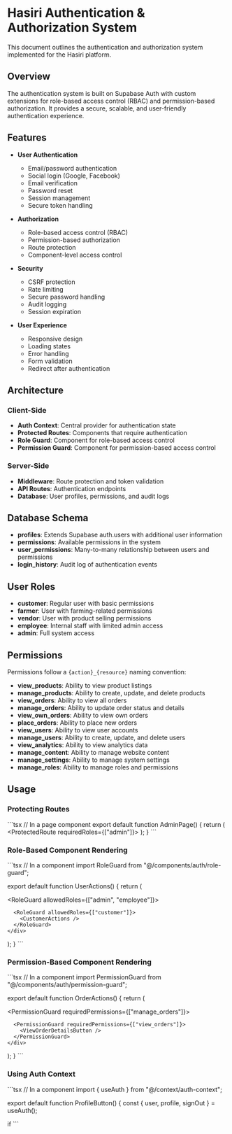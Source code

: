 # Hasiri Authentication & Authorization System

This document outlines the authentication and authorization system implemented for the Hasiri platform.

## Overview

The authentication system is built on Supabase Auth with custom extensions for role-based access control (RBAC) and permission-based authorization. It provides a secure, scalable, and user-friendly authentication experience.

## Features

- **User Authentication**
  - Email/password authentication
  - Social login (Google, Facebook)
  - Email verification
  - Password reset
  - Session management
  - Secure token handling

- **Authorization**
  - Role-based access control (RBAC)
  - Permission-based authorization
  - Route protection
  - Component-level access control

- **Security**
  - CSRF protection
  - Rate limiting
  - Secure password handling
  - Audit logging
  - Session expiration

- **User Experience**
  - Responsive design
  - Loading states
  - Error handling
  - Form validation
  - Redirect after authentication

## Architecture

### Client-Side

- **Auth Context**: Central provider for authentication state
- **Protected Routes**: Components that require authentication
- **Role Guard**: Component for role-based access control
- **Permission Guard**: Component for permission-based access control

### Server-Side

- **Middleware**: Route protection and token validation
- **API Routes**: Authentication endpoints
- **Database**: User profiles, permissions, and audit logs

## Database Schema

- **profiles**: Extends Supabase auth.users with additional user information
- **permissions**: Available permissions in the system
- **user_permissions**: Many-to-many relationship between users and permissions
- **login_history**: Audit log of authentication events

## User Roles

- **customer**: Regular user with basic permissions
- **farmer**: User with farming-related permissions
- **vendor**: User with product selling permissions
- **employee**: Internal staff with limited admin access
- **admin**: Full system access

## Permissions

Permissions follow a `{action}_{resource}` naming convention:

- **view_products**: Ability to view product listings
- **manage_products**: Ability to create, update, and delete products
- **view_orders**: Ability to view all orders
- **manage_orders**: Ability to update order status and details
- **view_own_orders**: Ability to view own orders
- **place_orders**: Ability to place new orders
- **view_users**: Ability to view user accounts
- **manage_users**: Ability to create, update, and delete users
- **view_analytics**: Ability to view analytics data
- **manage_content**: Ability to manage website content
- **manage_settings**: Ability to manage system settings
- **manage_roles**: Ability to manage roles and permissions

## Usage

### Protecting Routes

\`\`\`tsx
// In a page component
export default function AdminPage() {
  return (
    <ProtectedRoute requiredRoles={["admin"]}>
      <AdminDashboard />
    </ProtectedRoute>
  );
}
\`\`\`

### Role-Based Component Rendering

\`\`\`tsx
// In a component
import RoleGuard from "@/components/auth/role-guard";

export default function UserActions() {
  return (
    <div>
      <RoleGuard allowedRoles={["admin", "employee"]}>
        <AdminActions />
      </RoleGuard>
      
      <RoleGuard allowedRoles={["customer"]}>
        <CustomerActions />
      </RoleGuard>
    </div>
  );
}
\`\`\`

### Permission-Based Component Rendering

\`\`\`tsx
// In a component
import PermissionGuard from "@/components/auth/permission-guard";

export default function OrderActions() {
  return (
    <div>
      <PermissionGuard requiredPermissions={["manage_orders"]}>
        <UpdateOrderButton />
      </PermissionGuard>
      
      <PermissionGuard requiredPermissions={["view_orders"]}>
        <ViewOrderDetailsButton />
      </PermissionGuard>
    </div>
  );
}
\`\`\`

### Using Auth Context

\`\`\`tsx
// In a component
import { useAuth } from "@/context/auth-context";

export default function ProfileButton() {
  const { user, profile, signOut } = useAuth();
  
  if
\`\`\`
